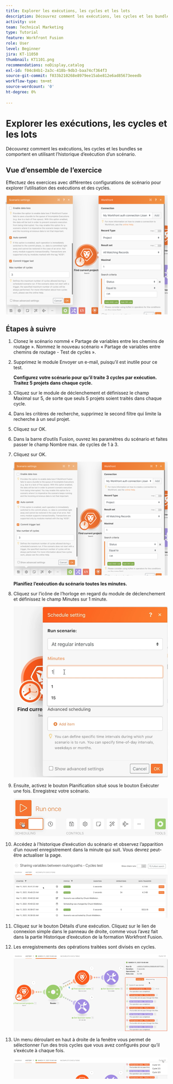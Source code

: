 ```yaml
---
title: Explorer les exécutions, les cycles et les lots
description: Découvrez comment les exécutions, les cycles et les bundles se comportent en utilisant l’historique d’exécution d’un scénario.
activity: use
team: Technical Marketing
type: Tutorial
feature: Workfront Fusion
role: User
level: Beginner
jira: KT-11050
thumbnail: KT1101.png
recommendations: noDisplay,catalog
exl-id: f04c84b1-2a3c-418b-9db3-baa74cf364f3
source-git-commit: f033b210268e8979ee15abe812e6ad85673eeedb
workflow-type: tm+mt
source-wordcount: '0'
ht-degree: 0%

---
```


# Explorer les exécutions, les cycles et les lots

Découvrez comment les exécutions, les cycles et les bundles se comportent en utilisant l’historique d’exécution d’un scénario.

## Vue d’ensemble de l’exercice

Effectuez des exercices avec différentes configurations de scénario pour explorer l’utilisation des exécutions et des cycles.

![Découvrir les cycles d’exécution et les bundles Image 1](../12-exercises/assets/exploring-runs-cycles-and-bundles-walkthrough-1.png)

## Étapes à suivre

1. Clonez le scénario nommé « Partage de variables entre les chemins de routage ». Nommez le nouveau scénario « Partage de variables entre chemins de routage - Test de cycles ».
1. Supprimez le module Envoyer un e-mail, puisqu’il est inutile pour ce test.

   **Configurez votre scénario pour qu’il traite 3 cycles par exécution. Traitez 5 projets dans chaque cycle.**

1. Cliquez sur le module de déclenchement et définissez le champ Maximal sur 5, de sorte que seuls 5 projets soient traités dans chaque cycle.
1. Dans les critères de recherche, supprimez le second filtre qui limite la recherche à un seul projet.
1. Cliquez sur OK.

1. Dans la barre d’outils Fusion, ouvrez les paramètres du scénario et faites passer le champ Nombre max. de cycles de 1 à 3.
1. Cliquez sur OK.

   ![Explorer les cycles d’exécution et les bundles Image 1](../12-exercises/assets/exploring-runs-cycles-and-bundles-walkthrough-1.png)


   **Planifiez l’exécution du scénario toutes les minutes.**

1. Cliquez sur l’icône de l’horloge en regard du module de déclenchement et définissez le champ Minutes sur 1 minute.

   ![Découvrir les cycles d’exécution et les bundles Image 2](../12-exercises/assets/exploring-runs-cycles-and-bundles-walkthrough-2.png)

1. Ensuite, activez le bouton Planification situé sous le bouton Exécuter une fois. Enregistrez votre scénario.

   ![Découvrir les cycles d’exécution et les bundles Image 3](../12-exercises/assets/exploring-runs-cycles-and-bundles-walkthrough-3.png)

1. Accédez à l’historique d’exécution du scénario et observez l’apparition d’un nouvel enregistrement dans la minute qui suit. Vous devrez peut-être actualiser la page.

   ![Découvrir les cycles d’exécution et les bundles Image 1](../12-exercises/assets/exploring-runs-cycles-and-bundles-walkthrough-4.png)

1. Cliquez sur le bouton Détails d’une exécution. Cliquez sur le lien de connexion simple dans le panneau de droite, comme vous l’avez fait dans la partie Historique d’exécution de la formation Workfront Fusion.
1. Les enregistrements des opérations traitées sont divisés en cycles.

   ![Découvrir les cycles d’exécution et les bundles Image 5](../12-exercises/assets/exploring-runs-cycles-and-bundles-walkthrough-5.png)

1. Un menu déroulant en haut à droite de la fenêtre vous permet de sélectionner l’un des trois cycles que vous avez configurés pour qu’il s’exécute à chaque fois.

   ![Découvrir les cycles d’exécution et les bundles Image 6](../12-exercises/assets/exploring-runs-cycles-and-bundles-walkthrough-6.png)
